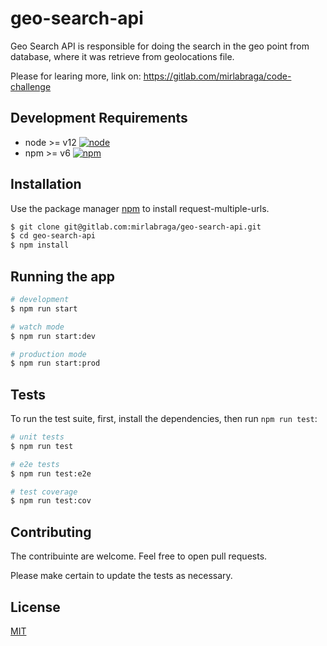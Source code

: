 # geo-search-api

Geo Search API is responsible for doing the search in the geo point from database, where it was retrieve
from geolocations file.

Please for learing more, link on: https://gitlab.com/mirlabraga/code-challenge

## Development Requirements

- node >= v12 [![node](https://img.shields.io/badge/node-v12-blue.svg?cacheSeconds=2592000)](https://nodejs.org/en/download/)
- npm >= v6 [![npm](https://img.shields.io/badge/npm-v6.3.0-blue)](https://www.npmjs.com/get-npm)


## Installation

Use the package manager [npm](https://www.npmjs.com/) to install request-multiple-urls.

```bash
$ git clone git@gitlab.com:mirlabraga/geo-search-api.git
$ cd geo-search-api
$ npm install
```

## Running the app

```bash
# development
$ npm run start

# watch mode
$ npm run start:dev

# production mode
$ npm run start:prod
```

## Tests

  To run the test suite, first, install the dependencies, then run `npm run test`:

```bash
# unit tests
$ npm run test

# e2e tests
$ npm run test:e2e

# test coverage
$ npm run test:cov
```


## Contributing
The contribuinte are welcome. Feel free to open pull requests.

Please make certain to update the tests as necessary.

## License
[MIT](https://choosealicense.com/licenses/mit/)
